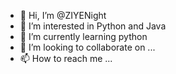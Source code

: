 - 👋 Hi, I’m @ZIYENight
- 👀 I’m interested in Python and Java
- 🌱 I’m currently learning python
- 💞️ I’m looking to collaborate on ...
- 📫 How to reach me ...

<!---
ZIYENight/ZIYENight is a ✨ special ✨ repository because its `README.md` (this file) appears on your GitHub profile.
You can click the Preview link to take a look at your changes.
--->
